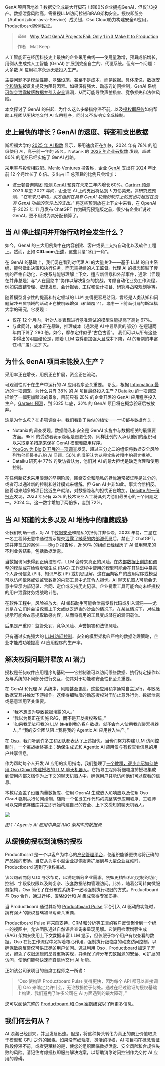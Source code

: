 
<!--
title: 为什么大多数 GenAI 项目会失败：只有三分之一能投入生产
cover: https://cdn.thenewstack.io/media/2025/05/23631ba9-seo-galaxy-yushnkbhf3q-unsplash-scaled.jpg
summary: GenAI项目落地难？数据安全成最大绊脚石！超80%企业拥抱GenAI，但仅1/3投产。数据泄露风险高，需重视LLM访问控制和RAG架构安全。授权即服务（Authorization-as-a-Service）成关键，Oso Cloud助力构建安全AI应用，Productboard案例佐证。
-->

GenAI项目落地难？数据安全成最大绊脚石！超80%企业拥抱GenAI，但仅1/3投产。数据泄露风险高，需重视LLM访问控制和RAG架构安全。授权即服务（Authorization-as-a-Service）成关键，Oso Cloud助力构建安全AI应用，Productboard案例佐证。

> 译自：[Why Most GenAI Projects Fail: Only 1 in 3 Make It to Production](https://thenewstack.io/why-most-genai-projects-fail-only-1-in-3-make-it-to-production/)
> 
> 作者：Mat Keep

人工智能正在经历科技史上最快的企业采用曲线——使用量激增，预算成倍增长，用例从生成式人工智能 (GenAI) 扩展到完全自主的、代理系统。但有一个问题：大多数 AI 应用程序永远无法投入生产。

主要问题不是模型性能、基础设施，甚至不是成本，而是数据。具体来说，[数据安全和隐私](https://thenewstack.io/building-privacy-aware-ai-software-with-vector-databases/)被反复提及为阻碍因素。如果没有强大、动态的访问控制，GenAI 系统[可能会泄露敏感数据并引入安全](https://thenewstack.io/flaw-in-r-creates-supply-chain-security-risks/)漏洞，从而可能导致声誉损害、竞争损失和法律风险。

本文探讨了 GenAI 的兴起、为什么这么多举措停滞不前，以及[授权即服务](https://www.osohq.com/cloud/authorization-service)如何帮助工程团队更快地交付 AI 应用程序，同时又不影响安全或控制。

## 史上最快的增长？GenAI 的速度、转变和支出数据

斯坦福大学的 [2025 年 AI 指数](https://hai.stanford.edu/ai-index/2025-ai-index-report) 显示，采用速度正在加快，2024 年有 78% 的组织使用 AI，高于前一年的 55%。Nutanix 的 [2025 年企业云指数](https://www.nutanix.com/enterprise-cloud-index) 发现，超过 80% 的组织已经实施了 GenAI 战略。

采用率与投资相匹配。Menlo Ventures 报告称，[企业 GenAI 支出](https://menlovc.com/2024-the-state-of-generative-ai-in-the-enterprise/)在 2024 年比前 12 个月增长了 6 倍。支出占 IT 总预算的比例只会增加：

- 波士顿咨询集团
[预测 GenAI 预算](https://www.bcg.com/publications/2024/it-spending-pulse-as-genai-investment-grows-other-it-projects-get-squeezed)在未来三年内增长 60%。[Gartner 预测](https://www.gartner.com/en/articles/2025-trends-for-tech-ceos)2023 年至 2027 年间，企业在 AI 上的支出将达到 3 万亿美元。其研究还预测，“*在未来几年内，买方组织在具有 GenAI 功能的软件上的支出将超过在没有 GenAI 功能的软件上的支出。*”
将这些预测放在上下文中来看，在 OpenAI 于 2022 年 11 月发布 ChatGPT 作为研究预览版之前，很少有企业听说过 GenAI，更不用说为其分配预算了。

## 当 AI 停止提问并开始行动时会发生什么？

如今，GenAI 的三大用例集中在内容创建、客户或员工支持自动化以及软件工程上。然而，正如 __CIO.com__ [所述](https://www.cio.com/article/3478721/top-7-generative-ai-use-cases-for-business.html)，这些只是“冰山一角”。

在 GenAI 的基础上，我们现在看到对代理 AI 的大量关注——基于 LLM 的自主系统，能够做出决策和执行任务，而无需持续的人工监督。代理 AI 的概念超越了传统的严格自动化，它使系统能够理解上下文、适应新信息和外部事件，通常（但现在并非总是）与“人在回路中”协作以解决复杂的挑战。考虑自动化业务工作流程，例如供应链管理、法律发现、会计报表、工程和设计项目、研究与战略规划等等。

随着模型复杂性的提高和特定领域的 LLM 变得更容易访问，曾经是人类认知和问题解决专属领域的活动正在被机器增强（和颠覆？）。考虑一下前面引用的斯坦福大学的研究。它发现：

- 仅在 12 个月内，针对人类表现进行基准测试的模型性能提高了高达 67%。
- 与此同时，成本正在暴跌，推理成本（通常是 AI 中最昂贵的部分）在短短两年内下降了 280 倍。如今，摩尔定律似乎“古色古香”。
我们可以从所有这些中得出的明显结论是，随着 LLM 变得更加强大且成本下降，AI 的用例的丰富性和广度只会扩大。

## 为什么 GenAI 项目未能投入生产？

采用率正在增长，用例正在扩展，资金正在流动。

可观测性对于在生产中运行的 AI 应用程序至关重要。
那么，根据 [Informatica 最近的一项调查](https://www.itpro.com/technology/artificial-intelligence/only-a-handful-of-generative-ai-projects-make-it-into-production-heres-why)，为什么只有 38% 的 AI 项目最终投入生产？[Dataiku 的一项调查](https://www.bigdatawire.com/2024/08/30/genai-adoption-by-the-numbers-2/)描绘了一幅更加黯淡的景象，目前只有 20% 的企业开发的 GenAI 应用程序投入生产。[Gartner 预测](https://www.bigdatawire.com/this-just-in/gartner-predicts-30-of-generative-ai-projects-will-be-abandoned-after-proof-of-concept-by-end-of-2025/)，到 2025 年底，30% 的 GenAI 项目将在概念验证后被放弃。

这是为什么呢？在多项调查中，我们看到了类似的结论——一切都与数据有关：

*   Nutanix 的调查发现，数据隐私和安全是 GenAI 实施中与数据相关的最重要方面。95% 的受访者表示隐私是首要任务，同样比例的人承认他们的组织可以采取更多措施来保护 GenAI 模型和应用程序。
*   [YouGov 为 BigID 开展的一项调查](https://www.agilitypr.com/pr-news/pr-tech-ai/the-top-generative-ai-concern-for-the-remainder-of-2024-is-data-security-risk-say-decision-makers-what-companies-can-do-to-protect-data/)发现，超过三分之二的组织将数据安全风险列为他们最关心的 AI 问题，50% 的组织认为这是实施过程中的最大挑战。
*   Dataiku 研究中 77% 的受访者认为，他们对 AI 的最大担忧是缺乏治理和使用控制。

在任何新技术采用浪潮的早期阶段，围绕安全和隐私的担忧通常被证明是过分的，或者可以通过新的控制和设计模式来缓解。但 Gen AI 并非如此。事实恰恰相反。随着越来越多的项目接近生产就绪，对数据隐私的担忧正在增加。[Deloitte 的一份报告](https://www.techrepublic.com/article/genai-data-privacy-concern-deloitte/)发现，2023 年只有 22% 的技术专业人士将其列为他们最关心的三个问题之一。2024 年，这一数字增加了两倍多，达到 72%。

## 当 AI 知道的太多以及 AI 堆栈中的隐藏威胁

让我们明确一点，对 AI 中[数据安全](https://thenewstack.io/how-to-put-guardrails-around-containerized-llms-on-kubernetes/)和隐私的担忧并非假设。2023 年初，三星在一名工程师无意中通过提示提交[泄露了敏感的内部源代码](https://thenewstack.io/twitters-source-code-leak-adds-to-elon-musks-social-media-mess/)后，禁止了 ChatGPT。这并非孤立的案例——BigID 报告称，近 50% 的组织已经经历了 AI 使用带来的不利业务结果，包括数据泄露。

当数据访问未得到正确控制时，LLM 会带来真正的风险。[在内部数据上训练和调整的模型](https://thenewstack.io/data-modeling-part-2-method-for-time-series-databases/)或在检索增强生成 (RAG) 工作流程中使用的模型可能会在其输出中暴露个人身份信息 (PII)、知识产权 (IP) 或机密见解。这在面向客户的应用程序或模型可以访问敏感或受监管数据的内部工具中尤其令人担忧。AI 聊天机器人可能会无意中显示内部记录、合同、定价或支持历史记录。企业搜索工具可能会向未经授权的用户泄露财务或战略计划。

在软件工程中，风险被放大。AI 编码助手可能会泄露专有代码或引入漏洞——尤其是在它们跨会话保留上下文或缺乏适当的沙盒的情况下。在某些情况下，对抗性提示可能会故意提取敏感内容，从而将有用的工具变成潜在的漏洞载体。

后果是严重的：监管处罚、竞争风险、声誉损害和法律风险。

只有通过实施强大的 [LLM 访问控制](https://www.osohq.com/llm-access-control)、安全的模型架构和严格的数据治理策略，企业才能成功地提高 AI 应用程序的生产率。

## 解决权限问题并释放 AI 潜力

授权是任何软件应用程序的基础——它控制谁可以访问哪些数据、执行特定操作以及与系统的不同部分进行交互，使其对于功能和安全性都至关重要。

在 GenAI 和代理 AI 系统中，风险甚至更高。这些应用程序通常自主运行，与敏感数据交互并触发下游操作。这使得细粒度的动态授权对于防止意外行为、数据泄露或恶意滥用至关重要。

*   “我不想成为导致数据泄露的人。”
*   “我以为我正在实施 RAG，而不是开发授权系统。”
*   “如果我无法将我的 LLM 连接到我的客户数据，就不会有人使用我的聊天机器人。”
“我的安全团队阻止我将我的 Agentic AI 应用投入生产。”

在 [Oso](https://www.osohq.com/)，我们听到许多工程团队都表达了上述担忧。当他们努力构建 LLM 访问控制时，一个挑战始终突出：确保生成式和 Agentic AI 应用仅与有权查看信息的用户共享信息。

作为帮助每个人开发 AI 应用的实用指南，我们整理了[一个教程，逐步介绍如何使用 Oso Cloud 构建授权的 LLM 聊天机器人](https://www.osohq.com/post/building-an-authorized-rag-chatbot-with-oso-cloud)。它指导工程师将细粒度的授权集成到使用内部文档作为上下文的聊天机器人中，确保用户只能访问他们可以查看的信息。

本教程涵盖了设置向量数据库、使用 OpenAI 生成嵌入和响应以及使用 Oso Cloud 强制执行访问控制。随附一个包含工作代码的完整演示应用程序，工程师可以克隆该存储库并立即开始构建自己的安全、上下文感知的聊天机器人。

![](https://cdn.thenewstack.io/media/2025/05/e7a68071-image1.png)

*图 1：Agentic AI 应用中典型 RAG 架构中的数据流*

## 从缓慢的授权到流畅的授权

Productboard 是一个以客户为中心的[产品管理平台](https://thenewstack.io/a-platform-team-product-manager-determines-devops-success/)，使组织能够更快地将正确的产品推向市场。当它从为中小型企业提供服务扩展到与大型企业互动时，Productboard 遇到了授权挑战。

该公司转而向 Oso 寻求帮助，以满足新的企业需求，例如更精细和可定制的访问控制、字段级权限以及跨复杂、嵌套数据结构管理访问。此外，随着公司转向微服务架构，Oso 简化了在分布式系统中一致地强制执行权限的方式。Productboard 与 Oso 合作，通过迁移、策略设计和 AI 集成获得专家支持。

当 Productboard 通过其新的 [Productboard Pulse](https://www.productboard.com/product/voice-of-customer/) 平台引入 AI 驱动的功能时，拥有强大的授权基础被证明至关重要。

Productboard Pulse 将来自支持、CRM 和分析等工具的客户反馈聚合到一个统一的视图中，允许团队通过自然语言查询来呈现见解。它使用检索增强生成 (RAG) 架构来使用上下文数据丰富 LLM 提示，但仅限于每个用户有权查看的数据。Oso 在此工作流程中发挥着核心作用，强制执行细粒度的动态访问控制，以确保敏感反馈仅可供正确的用户访问。通过利用 Oso，Productboard 加速了开发，避免了权限逻辑的昂贵重新实现，并确保了跨分布式数据源的安全、可扩展的访问，使他们能够快速而自信地交付 AI 功能。

正如该公司该项目的首席工程师之一所说：

> “Oso 使构建 Productboard Pulse 变得更快，因为每个 API 都可以直接调用 Oso 来确定允许什么，无论数据位于何处。通过在经过验证的授权基础上构建，我们避免了许多公司在 AI 方面遇到的最大障碍。”

您可以阅读完整的 [Productboard 和 Oso 案例研究](https://www.osohq.com/customers/productboard)以了解更多信息。

## 我们何去何从？

AI 浪潮已经到来，并且发展迅速。但是，将这种势头转化为真正的商业价值取决于模型和 GPU 之外的因素。如果没有细粒度、灵活的授权，AI 项目将在概念验证阶段停滞不前，或者更糟糕的是，使您的组织面临数据泄露、安全风险和合规性失败的风险。请记住考虑授权即服务解决方案，以帮助消除访问控制作为交付 AI 应用的障碍。